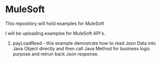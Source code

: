 # MuleSoft
This repository will hold examples for MuleSoft

I will be uploading examples for MuleSoft API's.

1. payLoadRead - this example demostrate how to read Json Data into Java Object directly and then call Java Method for business logic purpose and retrun back Json response.

